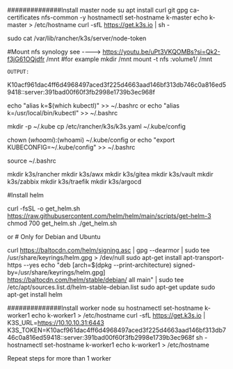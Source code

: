 ##############Install master node
su
apt install curl git gpg ca-certificates nfs-common -y
hostnamectl set-hostname k-master
echo k-master > /etc/hostname
curl -sfL https://get.k3s.io | sh -

sudo cat /var/lib/rancher/k3s/server/node-token


#Mount nfs synology see ----> https://youtu.be/uPt3VKQOMBs?si=Qk2-f3jG61OQjdfr
/mnt #for example
mkdir /mnt
mount -t nfs <IP-ADDRESS-SYNOLOGY>:volume1/<NAME-OF-SHARE> /mnt




	OUTPUT:
K10acf961dac4ff6d4968497aced3f225d4663aad146bf313db746c0a816ed59418::server:391bad00f60f3fb2998e1739b3ec968f

echo "alias k=$(which kubectl)" >> ~/.bashrc
or
echo "alias k=/usr/local/bin/kubectl" >> ~/.bashrc

mkdir -p ~/.kube
cp /etc/rancher/k3s/k3s.yaml ~/.kube/config

chown $(whoami):$(whoami) ~/.kube/config
or
echo "export KUBECONFIG=~/.kube/config" >> ~/.bashrc

source ~/.bashrc

mkdir k3s/rancher
mkdir k3s/awx
mkdir k3s/gitea
mkdir k3s/vault
mkdir k3s/zabbix
mkdir k3s/traefik
mkdir k3s/argocd

#Install helm

curl -fsSL -o get_helm.sh https://raw.githubusercontent.com/helm/helm/main/scripts/get-helm-3
chmod 700 get_helm.sh
./get_helm.sh

or # Only for Debian and Ubuntu 

curl https://baltocdn.com/helm/signing.asc | gpg --dearmor | sudo tee /usr/share/keyrings/helm.gpg > /dev/null
sudo apt-get install apt-transport-https --yes
echo "deb [arch=$(dpkg --print-architecture) signed-by=/usr/share/keyrings/helm.gpg] https://baltocdn.com/helm/stable/debian/ all main" | sudo tee /etc/apt/sources.list.d/helm-stable-debian.list
sudo apt-get update
sudo apt-get install helm

##############Install worker node
su
hostnamectl set-hostname k-worker1
echo k-worker1 > /etc/hostname
curl -sfL https://get.k3s.io | K3S_URL=https://10.10.10.31:6443 K3S_TOKEN=K10acf961dac4ff6d4968497aced3f225d4663aad146bf313db746c0a816ed59418::server:391bad00f60f3fb2998e1739b3ec968f sh -
hostnamectl set-hostname k-worker1
echo k-worker1 > /etc/hostname

Repeat steps for more than 1 worker

























